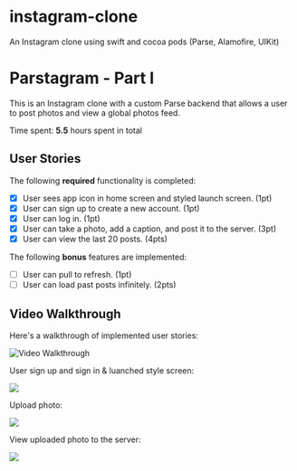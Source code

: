 # instagram-clone
An Instagram clone using swift and cocoa pods (Parse, Alamofire, UIKit)


# Parstagram - Part I

This is an Instagram clone with a custom Parse backend that allows a user to post photos and view a global photos feed.

Time spent: **5.5** hours spent in total

## User Stories

The following **required** functionality is completed:

- [X] User sees app icon in home screen and styled launch screen. (1pt)
- [X] User can sign up to create a new account. (1pt)
- [X] User can log in. (1pt)
- [X] User can take a photo, add a caption, and post it to the server. (3pt)
- [X] User can view the last 20 posts. (4pts)

The following **bonus** features are implemented:

- [ ] User can pull to refresh. (1pt)
- [ ] User can load past posts infinitely. (2pts)

## Video Walkthrough

Here's a walkthrough of implemented user stories:

<img src='https://media.giphy.com/media/Oq1t8YyePSvqBvWzOS/giphy.gif' title='Video Walkthrough' width='' alt='Video Walkthrough' />

User sign up and sign in & luanched style screen:

<img src='https://media.giphy.com/media/UeeAqYrr5z69ZwrJMg/giphy.gif' />


Upload photo:

<img src='https://media.giphy.com/media/ut13LKTWr0mX0tXFrX/giphy.gif'/>


View uploaded photo to the server:

<img src='https://media.giphy.com/media/kDBztmuT3LKPs0o9x6/giphy.gif'/>
